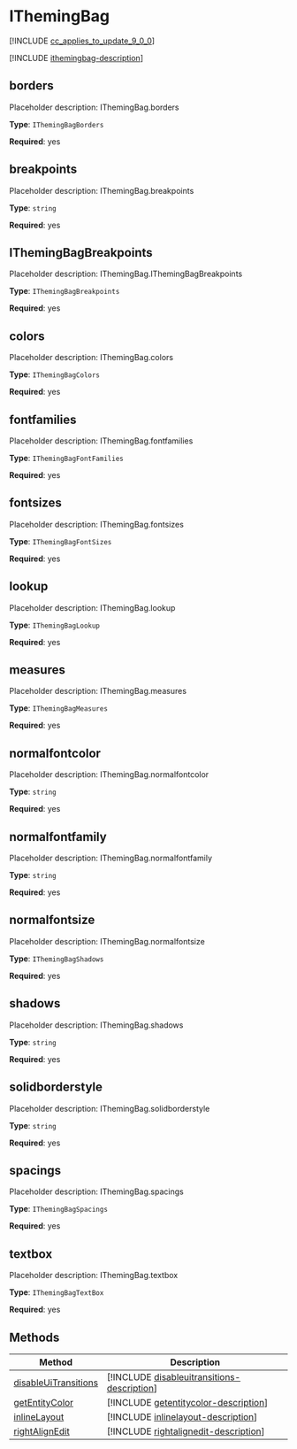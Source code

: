 # IThemingBag

[!INCLUDE [cc_applies_to_update_9_0_0](../../../includes/cc_applies_to_update_9_0_0.md)]

[!INCLUDE [ithemingbag-description](includes/ithemingbag-description.md)]

## borders

Placeholder description: IThemingBag.borders

**Type**: `IThemingBagBorders`

**Required**: yes

## breakpoints

Placeholder description: IThemingBag.breakpoints

**Type**: `string`

**Required**: yes

## IThemingBagBreakpoints

Placeholder description: IThemingBag.IThemingBagBreakpoints

**Type**: `IThemingBagBreakpoints`

**Required**: yes

## colors

Placeholder description: IThemingBag.colors

**Type**: `IThemingBagColors`

**Required**: yes

## fontfamilies

Placeholder description: IThemingBag.fontfamilies

**Type**: `IThemingBagFontFamilies`

**Required**: yes

## fontsizes

Placeholder description: IThemingBag.fontsizes

**Type**: `IThemingBagFontSizes`

**Required**: yes

## lookup

Placeholder description: IThemingBag.lookup

**Type**: `IThemingBagLookup`

**Required**: yes

## measures

Placeholder description: IThemingBag.measures

**Type**: `IThemingBagMeasures`

**Required**: yes

## normalfontcolor

Placeholder description: IThemingBag.normalfontcolor

**Type**: `string`

**Required**: yes

## normalfontfamily

Placeholder description: IThemingBag.normalfontfamily

**Type**: `string`

**Required**: yes

## normalfontsize

Placeholder description: IThemingBag.normalfontsize

**Type**: `IThemingBagShadows`

**Required**: yes

## shadows

Placeholder description: IThemingBag.shadows

**Type**: `string`

**Required**: yes

## solidborderstyle

Placeholder description: IThemingBag.solidborderstyle

**Type**: `string`

**Required**: yes

## spacings

Placeholder description: IThemingBag.spacings

**Type**: `IThemingBagSpacings`

**Required**: yes

## textbox

Placeholder description: IThemingBag.textbox

**Type**: `IThemingBagTextBox`

**Required**: yes


## Methods

|Method | Description | 
| ------|-------------|
|[disableUiTransitions](ithemingbag/disableuitransitions.md)|[!INCLUDE [disableuitransitions-description](ithemingbag/includes/disableuitransitions-description.md)]|
|[getEntityColor](ithemingbag/getentitycolor.md)|[!INCLUDE [getentitycolor-description](ithemingbag/includes/getentitycolor-description.md)]|
|[inlineLayout](ithemingbag/inlinelayout.md)|[!INCLUDE [inlinelayout-description](ithemingbag/includes/inlinelayout-description.md)]|
|[rightAlignEdit](ithemingbag/rightalignedit.md)|[!INCLUDE [rightalignedit-description](ithemingbag/includes/rightalignedit-description.md)]|
